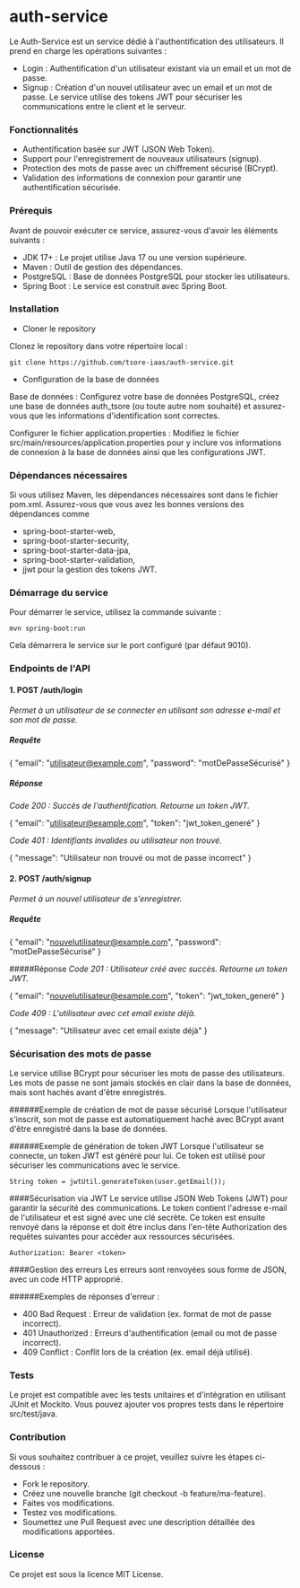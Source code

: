 # auth-service

Le Auth-Service est un service dédié à l'authentification des utilisateurs. Il prend en charge les opérations suivantes :

- Login : Authentification d'un utilisateur existant via un email et un mot de passe.
- Signup : Création d'un nouvel utilisateur avec un email et un mot de passe.
Le service utilise des tokens JWT pour sécuriser les communications entre le client et le serveur.

### Fonctionnalités
- Authentification basée sur JWT (JSON Web Token).
- Support pour l'enregistrement de nouveaux utilisateurs (signup).
- Protection des mots de passe avec un chiffrement sécurisé (BCrypt).
- Validation des informations de connexion pour garantir une authentification sécurisée.

### Prérequis
Avant de pouvoir exécuter ce service, assurez-vous d'avoir les éléments suivants :

- JDK 17+ : Le projet utilise Java 17 ou une version supérieure.
- Maven : Outil de gestion des dépendances.
- PostgreSQL : Base de données PostgreSQL pour stocker les utilisateurs.
- Spring Boot : Le service est construit avec Spring Boot.

### Installation
- Cloner le repository 

Clonez le repository dans votre répertoire local :

`` git clone https://github.com/tsore-iaas/auth-service.git ``

- Configuration de la base de données

Base de données : Configurez votre base de données PostgreSQL, créez une base de données auth_tsore (ou toute autre nom souhaité) et assurez-vous que les informations d'identification sont correctes.

Configurer le fichier application.properties : Modifiez le fichier src/main/resources/application.properties pour y inclure vos informations de connexion à la base de données ainsi que les configurations JWT.

### Dépendances nécessaires
Si vous utilisez Maven, les dépendances nécessaires sont dans le fichier pom.xml. Assurez-vous que vous avez les bonnes versions des dépendances comme 
- spring-boot-starter-web, 
- spring-boot-starter-security, 
- spring-boot-starter-data-jpa, 
- spring-boot-starter-validation,
- jjwt pour la gestion des tokens JWT.

### Démarrage du service
Pour démarrer le service, utilisez la commande suivante :

`` mvn spring-boot:run ``

Cela démarrera le service sur le port configuré (par défaut 9010).

### Endpoints de l'API
#### 1. POST /auth/login
<i> Permet à un utilisateur de se connecter en utilisant son adresse e-mail et son mot de passe. </i>

##### Requête
{
"email": "utilisateur@example.com",
"password": "motDePasseSécurisé"
}

##### Réponse
<i> Code 200 : Succès de l'authentification. Retourne un token JWT. </i>

{
"email": "utilisateur@example.com",
"token": "jwt_token_generé"
}

<i>Code 401 : Identifiants invalides ou utilisateur non trouvé.</i>

{
"message": "Utilisateur non trouvé ou mot de passe incorrect"
}

#### 2. POST /auth/signup
<i>Permet à un nouvel utilisateur de s'enregistrer.</i>

##### Requête

{
"email": "nouvelutilisateur@example.com",
"password": "motDePasseSécurisé"
}

#####Réponse
<i>Code 201 : Utilisateur créé avec succès. Retourne un token JWT.</i>

{
"email": "nouvelutilisateur@example.com",
"token": "jwt_token_generé"
}

<i>Code 409 : L'utilisateur avec cet email existe déjà.</i>

{
"message": "Utilisateur avec cet email existe déjà"
}

### Sécurisation des mots de passe
Le service utilise BCrypt pour sécuriser les mots de passe des utilisateurs. Les mots de passe ne sont jamais stockés en clair dans la base de données, mais sont hachés avant d'être enregistrés.

######Exemple de création de mot de passe sécurisé
Lorsque l'utilisateur s'inscrit, son mot de passe est automatiquement haché avec BCrypt avant d'être enregistré dans la base de données.

######Exemple de génération de token JWT
Lorsque l'utilisateur se connecte, un token JWT est généré pour lui. Ce token est utilisé pour sécuriser les communications avec le service.

``String token = jwtUtil.generateToken(user.getEmail());``

####Sécurisation via JWT
Le service utilise JSON Web Tokens (JWT) pour garantir la sécurité des communications. Le token contient l'adresse e-mail de l'utilisateur et est signé avec une clé secrète. Ce token est ensuite renvoyé dans la réponse et doit être inclus dans l'en-tête Authorization des requêtes suivantes pour accéder aux ressources sécurisées.

``Authorization: Bearer <token>``

####Gestion des erreurs
Les erreurs sont renvoyées sous forme de JSON, avec un code HTTP approprié.

######Exemples de réponses d'erreur :

- 400 Bad Request : Erreur de validation (ex. format de mot de passe incorrect).
- 401 Unauthorized : Erreurs d'authentification (email ou mot de passe incorrect).
- 409 Conflict : Conflit lors de la création (ex. email déjà utilisé).

### Tests
Le projet est compatible avec les tests unitaires et d'intégration en utilisant JUnit et Mockito. Vous pouvez ajouter vos propres tests dans le répertoire src/test/java.

### Contribution
Si vous souhaitez contribuer à ce projet, veuillez suivre les étapes ci-dessous :

- Fork le repository.
- Créez une nouvelle branche (git checkout -b feature/ma-feature).
- Faites vos modifications.
- Testez vos modifications.
- Soumettez une Pull Request avec une description détaillée des modifications apportées.

### License
Ce projet est sous la licence MIT License.